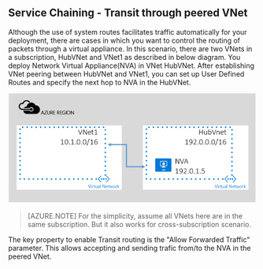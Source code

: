 ## Service Chaining - Transit through peered VNet

Although the use of system routes facilitates traffic automatically for your deployment, there are cases in which you want to control the routing of packets through a virtual appliance.
In this scenario, there are two VNets in a subscription, HubVNet and VNet1 as described in below diagram. You deploy Network Virtual Appliance(NVA) in VNet HubVNet. After establishing VNet peering between HubVNet and VNet1, you can set up User Defined Routes and specify the next hop to NVA in the HubVNet.

![NVA Transit](./media/virtual-networks-create-vnetpeering-scenario-transit-include/figure01.PNG)

> [AZURE.NOTE] For the simplicity, assume all VNets here are in the same subscription. But it also works for cross-subscription scenario.

The key property to enable Transit routing is the "Allow Forwarded Traffic" parameter. This allows accepting and sending trafic from/to the NVA in the peered VNet.  
